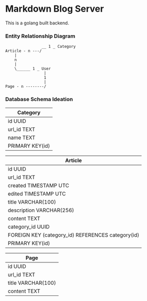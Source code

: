# Markdown Blog Server

This is a golang built backend.

### Entity Relationship Diagram

```text
                __ 1 _ Category
Article - n ---/
    |
    n
    |
    \______ 1 _ User
                 |
                 1                  
                 |   
Page - n --------/
```

### Database Schema Ideation

| Category        |
|-----------------|
| id UUID         |
| url_id TEXT     |
| name TEXT       |
| PRIMARY KEY(id) |

| Article                                           |
|---------------------------------------------------|
| id UUID                                           |
| url_id TEXT                                       |
| created TIMESTAMP UTC                             |
| edited TIMESTAMP UTC                              |
| title VARCHAR(100)                                |
| description VARCHAR(256)                          |
| content TEXT                                      |
| category_id UUID                                  |
| FOREIGN KEY (category_id) REFERENCES category(id) |
| PRIMARY KEY(id)                                   |

| Page               |
|--------------------|
| id UUID            |
| url_id TEXT        |
| title VARCHAR(100) |
| content TEXT       |
